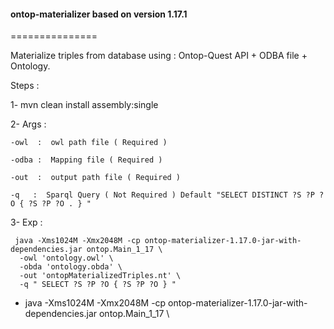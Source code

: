 <h4>ontop-materializer based on version 1.17.1</h4>
===============

Materialize triples from database using : Ontop-Quest API + ODBA file + Ontology.

Steps : 

 1- mvn clean install assembly:single
 
 2- Args :
 
   `-owl  :  owl path file ( Required ) ` 
    
   `-odba :  Mapping file ( Required ) ` 
    
   `-out  :  output path file ( Required ) ` 
    
   `-q   :  Sparql Query ( Not Required ) Default "SELECT DISTINCT ?S ?P ?O { ?S ?P ?O . } " `
    
  3- Exp    :
  
     java -Xms1024M -Xmx2048M -cp ontop-materializer-1.17.0-jar-with-dependencies.jar ontop.Main_1_17 \
      -owl 'ontology.owl' \
      -obda 'ontology.obda' \
      -out 'ontopMaterializedTriples.nt' \
      -q " SELECT ?S ?P ?O { ?S ?P ?O } "
    
   *  java -Xms1024M -Xmx2048M -cp ontop-materializer-1.17.0-jar-with-dependencies.jar ontop.Main_1_17 \
